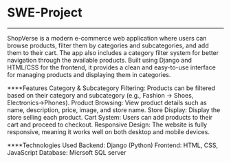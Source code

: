 # SWE-Project
****
ShopVerse is a modern e-commerce web application where users can browse products, filter them by categories and subcategories, and add them to their cart. The app also includes a category filter system for better navigation through the available products. Built using Django and HTML/CSS for the frontend, it provides a clean and easy-to-use interface for managing products and displaying them in categories.




****Features
Category & Subcategory Filtering: Products can be filtered based on their category and subcategory (e.g., Fashion → Shoes, Electronics→Phones).
Product Browsing: View product details such as name, description, price, image, and store name.
Store Display: Display the store selling each product.
Cart System: Users can add products to their cart and proceed to checkout.
Responsive Design: The website is fully responsive, meaning it works well on both desktop and mobile devices.





****Technologies Used
Backend: Django (Python)
Frontend: HTML, CSS, JavaScript
Database: Micrsoft SQL server


